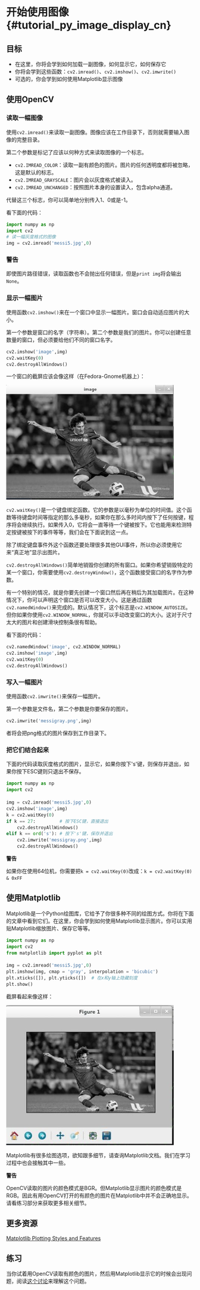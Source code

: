 # 开始使用图像{#tutorial_py_image_display_cn}

## 目标

- 在这里，你将会学到如何加载一副图像，如何显示它，如何保存它
- 你将会学到这些函数：`cv2.imread()`、`cv2.imshow()`、`cv2.imwrite()`
- 可选的，你会学到如何使用Matplotlib显示图像

## 使用OpenCV

### 读取一幅图像

使用`cv2.imread()`来读取一副图像。图像应该在工作目录下，否则就需要输入图像的完整目录。

第二个参数是标记了应该以何种方式来读取图像的一个标志。

- `cv2.IMREAD_COLOR`：读取一副有颜色的图片。图片的任何透明度都将被忽略，这是默认的标志。
- `cv2.IMREAD_GRAYSCALE`：图片会以灰度格式被读入。
- `cv2.IMREAD_UNCHANGED`：按照图片本身的设置读入，包含alpha通道。

代替这三个标志，你可以简单地分别传入1、0或是-1。

看下面的代码：

```python
import numpy as np
import cv2
# 读一幅灰度格式的图像
img = cv2.imread('messi5.jpg',0)
```

### 警告

即使图片路径错误，读取函数也不会抛出任何错误，但是`print img`将会输出`None`。

### 显示一幅图片

使用函数`cv2.imshow()`来在一个窗口中显示一幅图片。窗口会自动适应图片的大小。

第一个参数是窗口的名字（字符串）。第二个参数是我们的图片。你可以创建任意数量的窗口，但必须要给他们不同的窗口名字。

```python
cv2.imshow('image',img)
cv2.waitKey(0)
cv2.destroyAllWindows()
```

一个窗口的截屏应该会像这样（在Fedora-Gnome机器上）：

![image](images/opencv_screenshot.jpg)

`cv2.waitKey()`是一个键盘绑定函数。它的参数是以毫秒为单位的时间值。这个函数等待键盘时间等指定的那么多毫秒，如果你在那么多时间内按下了任何按键，程序将会继续执行。如果传入$0$，它将会一直等待一个键被按下。它也能用来检测特定按键被按下的事件等等，我们会在下面说到这一点。

除了绑定键盘事件外这个函数还要处理很多其他GUI事件，所以你必须使用它来“真正地”显示出图片。

`cv2.destroyAllWindows()`简单地销毁你创建的所有窗口。如果你希望销毁特定的某一个窗口，你需要使用`cv2.destroyWindow()`，这个函数接受窗口的名字作为参数。

有一个特别的情况，就是你要先创建一个窗口然后再在稍后为其加载图片。在这种情况下，你可以声明这个窗口是否可以改变大小。这是通过函数`cv2.namedWindow()`来完成的。默认情况下，这个标志是`cv2.WINDOW_AUTOSIZE`。但你如果你使用`cv2.WINDOW_NORMAL`，你就可以手动改变窗口的大小。这对于尺寸太大的图片和创建滑块控制条很有帮助。

看下面的代码：

```python
cv2.namedWindow('image', cv2.WINDOW_NORMAL)
cv2.imshow('image',img)
cv2.waitKey(0)
cv2.destroyAllWindows()
```

### 写入一幅图片

使用函数`cv2.imwrite()`来保存一幅图片。

第一个参数是文件名，第二个参数是你要保存的图片。

```python
cv2.imwrite('messigray.png',img)
```

者将会把png格式的图片保存到工作目录下。

### 把它们结合起来

下面的代码读取灰度格式的图片，显示它，如果你按下's'键，则保存并退出，如果你按下ESC键则只退出不保存。

```python
import numpy as np
import cv2

img = cv2.imread('messi5.jpg',0)
cv2.imshow('image',img)
k = cv2.waitKey(0)
if k == 27:         # 按下ESC键，直接退出
    cv2.destroyAllWindows()
elif k == ord('s'): # 按下's'键，保存并退出
    cv2.imwrite('messigray.png',img)
	cv2.destroyAllWindows()
```

**警告**

如果你在使用64位机，你需要把`k = cv2.waitKey(0)`改成：`k = cv2.waitKey(0) & 0xFF`

## 使用Matplotlib

Matplotlib是一个Python绘图库，它给予了你很多种不同的绘图方式。你将在下面的文章中看到它们。在这里，你会学到如何使用Matplotlib显示图片。你可以实用贴Matplotlib缩放图片、保存它等等。

```python
import numpy as np
import cv2
from matplotlib import pyplot as plt

img = cv2.imread('messi5.jpg',0)
plt.imshow(img, cmap = 'gray', interpolation = 'bicubic')
plt.xticks([]), plt.yticks([])  # 在x和y轴上隐藏刻度
plt.show()
```

截屏看起来像这样：

![image](images/matplotlib_screenshot.jpg)

Matplotlib有很多绘图选项，欲知跟多细节，请查询Matplotlib文档。我们在学习过程中也会接触其中一些。

**警告**

OpenCV读取的图片的颜色模式是BGR。但Matplotlib显示图片的颜色模式是RGB。因此有用OpenCV打开的有颜色的图片在Matplotlib中并不会正确地显示。请看练习部分来获取更多相关细节。

## 更多资源

[Matplotlib Plotting Styles and Features](http://matplotlib.org/api/pyplot_api.html)

## 练习

当你试着用OpenCV读取有颜色的图片，然后用Matplotlib显示它的时候会出现问题，阅读[这个讨论](http://stackoverflow.com/a/15074748/1134940)来理解这个问题。

